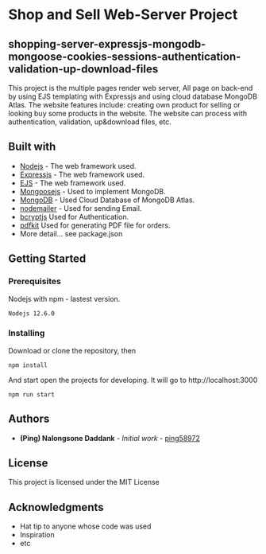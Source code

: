 # Shop and Sell Web-Server Project

## shopping-server-expressjs-mongodb-mongoose-cookies-sessions-authentication-validation-up-download-files

This project is the multiple pages render web server, All page on back-end by using EJS templating with Expressjs and using cloud database MongoDB Atlas. The website features include: creating own product for selling or looking buy some products in the website. The website can process with authentication, validation, up&download files, etc.

## Built with

- [Nodejs](https://nodejs.org/en/docs/) - The web framework used.
- [Expressjs](https://expressjs.com/) - The web framework used.
- [EJS](https://ejs.co/#docs) - The web framework used.
- [Mongoosejs](https://mongoosejs.com/docs/guide.html) - Used to implement MongoDB.
- [MongoDB](https://www.mongodb.com/cloud/atlas) - Used Cloud Database of MongoDB Atlas.
- [nodemailer](https://nodemailer.com/about/) - Used for sending Email.
- [bcryptjs](#) Used for Authentication.
- [pdfkit](http://pdfkit.org/docs/getting_started.html) Used for generating PDF file for orders.
- More detail... see package.json

## Getting Started

### Prerequisites

Nodejs with npm - lastest version.

```
Nodejs 12.6.0
```

### Installing

Download or clone the repository, then

```
npm install
```

And start open the projects for developing. It will go to http://localhost:3000

```
npm run start
```

## Authors

- **(Ping) Nalongsone Daddank** - _Initial work_ - [ping58972](https://github.com/ping58972)

## License

This project is licensed under the MIT License

## Acknowledgments

- Hat tip to anyone whose code was used
- Inspiration
- etc
